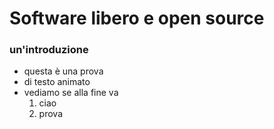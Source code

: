 
# Software libero e open source

### un'introduzione

- questa è una prova
- di testo animato
- vediamo se alla fine va
  1. ciao
  2. prova



